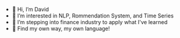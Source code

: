- 👋 Hi, I’m David
- 👀 I’m interested in NLP, Rommendation System, and Time Series
- 🌱 I’m stepping into finance industry to apply what I've learned
- 💞️ Find my own way, my own language!

<!---
xlsi/xlsi is a ✨ special ✨ repository because its `README.md` (this file) appears on your GitHub profile.
You can click the Preview link to take a look at your changes.
--->
